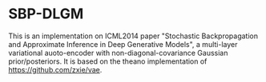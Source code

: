 # SBP-DLGM

This is an implementation on ICML2014 paper "Stochastic Backpropagation and Approximate Inference in Deep Generative Models", a multi-layer variational auoto-encoder with non-diagonal-covariance Gaussian prior/posteriors. It is based on the theano implementation of https://github.com/zxie/vae.
